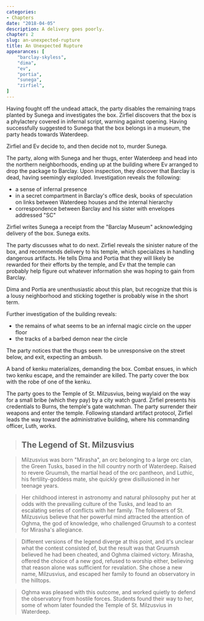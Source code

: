 ```yaml
---
categories:
- Chapters
date: "2018-04-05"
description: A delivery goes poorly.
chapter: 2
slug: an-unexpected-rupture
title: An Unexpected Rupture
appearances: [
    "barclay-skyless",
    "dima",
    "ev",
    "portia",
    "sunega",
    "zirfiel",
]
---
```


Having fought off the undead attack, the party disables the remaining traps planted by Sunega and investigates the box. Zirfiel discovers that the box is a phylactery covered in infernal script, warning against opening. Having successfully suggested to Sunega that the box belongs in a museum, the party heads towards Waterdeep.

Zirfiel and Ev decide to, and then decide not to, murder Sunega.

The party, along with Sunega and her thugs, enter Waterdeep and head into the northern neighborhoods, ending up at the building where Ev arranged to drop the package to Barclay. Upon inspection, they discover that Barclay is dead, having seemingly exploded. Investigation reveals the following:

* a sense of infernal presence
* in a secret compartment in Barclay's office desk, books of speculation on links between Waterdeep houses and the internal hierarchy
* correspondence between Barclay and his sister with envelopes addressed "SC"

Zirfiel writes Sunega a receipt from the "Barclay Museum" acknowledging delivery of the box. Sunega exits.

The party discusses what to do next. Zirfiel reveals the sinister nature of the box, and recommends delivery to his temple, which specializes in handling dangerous artifacts. He tells Dima and Portia that they will likely be rewarded for their efforts by the temple, and Ev that the temple can probably help figure out whatever information she was hoping to gain from Barclay.

Dima and Portia are unenthusiastic about this plan, but recognize that this is a lousy neighborhood and sticking together is probably wise in the short term.

Further investigation of the building reveals:

* the remains of what seems to be an infernal magic circle on the upper floor
* the tracks of a barbed demon near the circle

The party notices that the thugs seem to be unresponsive on the street below, and exit, expecting an ambush.

A band of kenku materializes, demanding the box. Combat ensues, in which two kenku escape, and the remainder are killed. The party cover the box with the robe of one of the kenku.

The party goes to the Temple of St. Milzusvius, being waylaid on the way for a small bribe (which they pay) by a city watch guard. Zirfiel presents his credentials to Burns, the temple's gate watchman. The party surrender their weapons and enter the temple. Following standard artifact protocol, Zirfiel leads the way toward the administrative building, where his commanding officer, Luth, works.

> ## The Legend of St. Milzusvius

> Milzusvius was born "Mirasha", an orc belonging to a large orc clan, the Green Tusks, based in the hill country north of Waterdeep. Raised to revere Gruumsh, the martial head of the orc pantheon, and Luthic, his fertility-goddess mate, she quickly grew disillusioned in her teenage years.

> Her childhood interest in astronomy and natural philosophy put her at odds with the prevailing culture of the Tusks, and lead to an escalating series of conflicts with her family. The followers of St. Milzusvius believe that her powerful mind attracted the attention of Oghma, the god of knowledge, who challenged Gruumsh to a contest for Mirasha's allegiance.

> Different versions of the legend diverge at this point, and it's unclear what the contest consisted of, but the result was that Gruumsh believed he had been cheated, and Oghma claimed victory. Mirasha, offered the choice of a new god, refused to worship either, believing that reason alone was sufficient for revalation. She chose a new name, Milzusvius, and escaped her family to found an observatory in the hilltops.

> Oghma was pleased with this outcome, and worked quietly to defend the observatory from hostile forces. Students found their way to her, some of whom later founded the Temple of St. Milzusvius in Waterdeep.